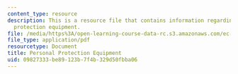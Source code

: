 ```yaml
---
content_type: resource
description: This is a resource file that contains information regarding personal
  protection equipment.
file: /media/https%3A/open-learning-course-data-rc.s3.amazonaws.com/ec-s06-design-for-demining-spring-2007/09827333be89123b7f4b329d50fbba06_MITEC_S06S07_ppe.pdf
file_type: application/pdf
resourcetype: Document
title: Personal Protection Equipment
uid: 09827333-be89-123b-7f4b-329d50fbba06
---
```

